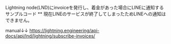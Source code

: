 Lightning node(LND)にinvoiceを発行し、着金があった場合にLINEに通知するサンプルコード
** 現在LINEのサービスが終了してしまったためLINEへの通知はできません。

manual↓↓
https://lightning.engineering/api-docs/api/lnd/lightning/subscribe-invoices/

